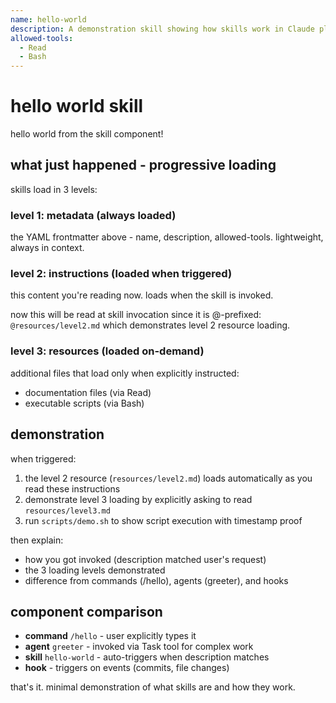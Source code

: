 ```yaml
---
name: hello-world
description: A demonstration skill showing how skills work in Claude plugins. Use when the user asks about plugin skills or requests a hello world skill demonstration.
allowed-tools:
  - Read
  - Bash
---
```


# hello world skill

hello world from the skill component!

## what just happened - progressive loading

skills load in 3 levels:

### level 1: metadata (always loaded)

the YAML frontmatter above - name, description, allowed-tools. lightweight, always in context.

### level 2: instructions (loaded when triggered)

this content you're reading now. loads when the skill is invoked.

now this will be read at skill invocation since it is @-prefixed: `@resources/level2.md` which demonstrates level 2 resource loading.

### level 3: resources (loaded on-demand)

additional files that load only when explicitly instructed:

- documentation files (via Read)
- executable scripts (via Bash)

## demonstration

when triggered:

1. the level 2 resource (`resources/level2.md`) loads automatically as you read these instructions
2. demonstrate level 3 loading by explicitly asking to read `resources/level3.md`
3. run `scripts/demo.sh` to show script execution with timestamp proof

then explain:

- how you got invoked (description matched user's request)
- the 3 loading levels demonstrated
- difference from commands (/hello), agents (greeter), and hooks

## component comparison

- **command** `/hello` - user explicitly types it
- **agent** `greeter` - invoked via Task tool for complex work
- **skill** `hello-world` - auto-triggers when description matches
- **hook** - triggers on events (commits, file changes)

that's it. minimal demonstration of what skills are and how they work.
